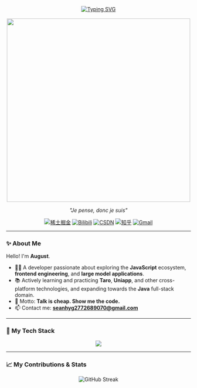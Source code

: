 <div align="center">

 <a href="https://git.io/typing-svg">
   <img src="https://readme-typing-svg.demolab.com?font=Fira+Code&pause=1000&color=00BFFF&center=true&vCenter=true&size=28&width=500&lines=Hi+%F0%9F%91%8B%2C+I'm+August;A+passionate+developer+from+Earth;Welcome+to+my+coding+world!" alt="Typing SVG" />
 </a>

</div>

<br>
<div align="center">
 <img src="https://user-images.githubusercontent.com/74038190/212747903-e9bdf048-2dc8-41f9-b973-0e72ff07bfba.gif" width="500"><br>
</div>

<p align="center">
 <em>"Je pense, donc je suis"</em>
</p>

<p align="center">
 <a href="https://juejin.cn/user/1363858570628734" target="_blank"><img src="https://img.shields.io/badge/稀土掘金-1E80FF?style=for-the-badge&logo=juejin&logoColor=white" alt="稀土掘金"></a>
 <a href="https://space.bilibili.com/691350198/" target="_blank"><img src="https://img.shields.io/badge/Bilibili-%E7%B2%B9?style=for-the-badge&logo=bilibili&logoColor=white" alt="Bilibili"></a>
 <a href="https://blog.csdn.net/qq_56602366/" target="_blank"><img src="https://img.shields.io/badge/CSDN-C32136?style=for-the-badge&logo=C&logoColor=white" alt="CSDN"></a>
 <a href="https://www.zhihu.com/people/luo-sheng-57-84-71" target="_blank"><img src="https://img.shields.io/badge/%E7%9F%A5%E4%B9%8E-0084FF?style=for-the-badge&logo=zhihu&logoColor=white" alt="知乎"></a>
 <a href="mailto:seanhyg2772689070@gmail.com"><img src="https://img.shields.io/badge/Gmail-EA4335?style=for-the-badge&logo=gmail&logoColor=white" alt="Gmail"></a>
</p>

---

### ✨ About Me

Hello! I'm **August**.

- 👨‍💻 A developer passionate about exploring the **JavaScript** ecosystem, **frontend engineering**, and **large model applications**.
- 📚 Actively learning and practicing **Taro**, **Uniapp**, and other cross-platform technologies, and expanding towards the **Java** full-stack domain.
- 🎯 Motto: **Talk is cheap. Show me the code.**
- 📫 Contact me: **seanhyg2772689070@gmail.com**

---

### 🚀 My Tech Stack

<p align="center">
  <img src="https://skillicons.dev/icons?i=js,ts,vue,react,nodejs,java,go,rust,spring,nest,gin,fiber,tailwind,vite,webpack,docker,nuxt,redis,next,linux,git,unity&perline=11" />
</p>

---

### 📈 My Contributions & Stats

<div align="center">
 <img src="https://github-readme-streak-stats.herokuapp.com/?user=sean2772689070&theme=dark&locale=zh_Hans" alt="GitHub Streak" />
</div>

